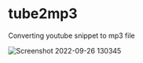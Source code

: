 # tube2mp3
Converting youtube snippet to mp3 file


![Screenshot 2022-09-26 130345](https://user-images.githubusercontent.com/25055962/192261028-f2c49f42-f528-4500-8db3-71058c23bd1e.png)
